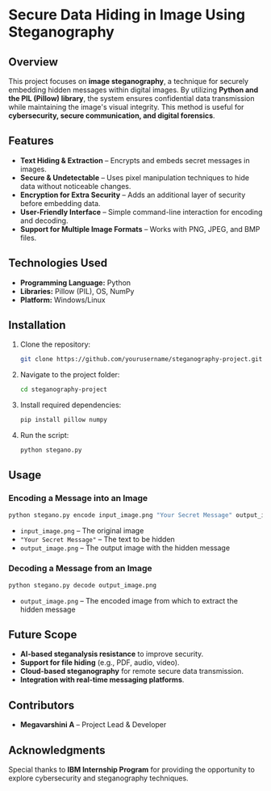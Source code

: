 # **Secure Data Hiding in Image Using Steganography**

## **Overview**
This project focuses on **image steganography**, a technique for securely embedding hidden messages within digital images. By utilizing **Python and the PIL (Pillow) library**, the system ensures confidential data transmission while maintaining the image's visual integrity. This method is useful for **cybersecurity, secure communication, and digital forensics**.

## **Features**
- **Text Hiding & Extraction** – Encrypts and embeds secret messages in images.
- **Secure & Undetectable** – Uses pixel manipulation techniques to hide data without noticeable changes.
- **Encryption for Extra Security** – Adds an additional layer of security before embedding data.
- **User-Friendly Interface** – Simple command-line interaction for encoding and decoding.
- **Support for Multiple Image Formats** – Works with PNG, JPEG, and BMP files.

## **Technologies Used**
- **Programming Language:** Python
- **Libraries:** Pillow (PIL), OS, NumPy
- **Platform:** Windows/Linux

## **Installation**
1. Clone the repository:
   ```sh
   git clone https://github.com/yourusername/steganography-project.git
   ```
2. Navigate to the project folder:
   ```sh
   cd steganography-project
   ```
3. Install required dependencies:
   ```sh
   pip install pillow numpy
   ```
4. Run the script:
   ```sh
   python stegano.py
   ```

## **Usage**
### **Encoding a Message into an Image**
```sh
python stegano.py encode input_image.png "Your Secret Message" output_image.png
```
- `input_image.png` – The original image
- `"Your Secret Message"` – The text to be hidden
- `output_image.png` – The output image with the hidden message

### **Decoding a Message from an Image**
```sh
python stegano.py decode output_image.png
```
- `output_image.png` – The encoded image from which to extract the hidden message

## **Future Scope**
- **AI-based steganalysis resistance** to improve security.
- **Support for file hiding** (e.g., PDF, audio, video).
- **Cloud-based steganography** for remote secure data transmission.
- **Integration with real-time messaging platforms**.

## **Contributors**
- **Megavarshini A** – Project Lead & Developer

## **Acknowledgments**
Special thanks to **IBM Internship Program** for providing the opportunity to explore cybersecurity and steganography techniques.

